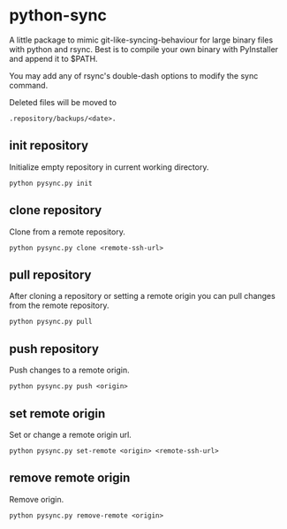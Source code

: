 # python-sync

A little package to mimic git-like-syncing-behaviour for large binary files with python and rsync. Best is to compile your own binary with PyInstaller and append it to $PATH.

You may add any of rsync's double-dash options to modify the sync command.

Deleted files will be moved to

```
.repository/backups/<date>.
```

## init repository

Initialize empty repository in current working directory.

```
python pysync.py init
```

## clone repository

Clone from a remote repository.

```
python pysync.py clone <remote-ssh-url>
```

## pull repository

After cloning a repository or setting a remote origin you can pull changes from the remote repository.

```
python pysync.py pull
```

## push repository

Push changes to a remote origin.

```
python pysync.py push <origin>
```

## set remote origin

Set or change a remote origin url.

```
python pysync.py set-remote <origin> <remote-ssh-url>
```

## remove remote origin

Remove origin.

```
python pysync.py remove-remote <origin>
```

